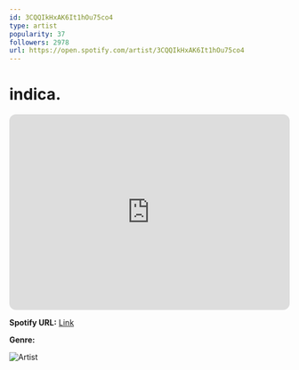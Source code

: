 ```yaml
---
id: 3CQQIkHxAK6It1hOu75co4
type: artist
popularity: 37
followers: 2978
url: https://open.spotify.com/artist/3CQQIkHxAK6It1hOu75co4
---
```

# indica.

<iframe style="border-radius:12px" src="https://open.spotify.com/embed/artist/3CQQIkHxAK6It1hOu75co4" width="100%" height="352" frameBorder="0" allowfullscreen="" allow="autoplay; clipboard-write; encrypted-media; fullscreen; picture-in-picture" loading="lazy"></iframe>

**Spotify URL:** [Link](https://open.spotify.com/artist/3CQQIkHxAK6It1hOu75co4)

**Genre:** 

![Artist](https://i.scdn.co/image/ab6761610000e5ebeefcdccee655f969451ab358)
